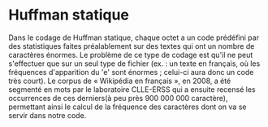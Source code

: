 # Huffman statique 
Dans le codage de Huffman statique, chaque octet a un code prédéfini par des statistiques faites préalablement sur des textes qui ont un nombre de caractères énormes. Le problème de ce type de codage est qu'il ne peut s'effectuer que sur un seul type de fichier (ex. : un texte en français, où les fréquences d'apparition du 'e' sont énormes ; celui-ci aura donc un code très court).
Le corpus de « Wikipédia en français », en 2008, a été segmenté en mots par le laboratoire CLLE-ERSS qui a ensuite recensé les occurrences de ces derniers(à peu près 900 000 000 caractère), permettant ainsi le calcul de la fréquence des caractères dont on va se servir dans notre code.

